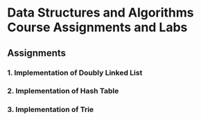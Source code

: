 # Data Structures and Algorithms Course Assignments and Labs

## Assignments

### 1. Implementation of Doubly Linked List

### 2. Implementation of Hash Table

### 3. Implementation of Trie


